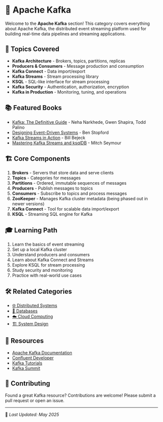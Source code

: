 # 🚀 Apache Kafka

Welcome to the **Apache Kafka** section! This category covers everything about Apache Kafka, the distributed event streaming platform used for building real-time data pipelines and streaming applications.

## 📖 Topics Covered

- **Kafka Architecture** - Brokers, topics, partitions, replicas
- **Producers & Consumers** - Message production and consumption
- **Kafka Connect** - Data import/export
- **Kafka Streams** - Stream processing library
- **KSQL** - SQL-like interface for stream processing
- **Kafka Security** - Authentication, authorization, encryption
- **Kafka in Production** - Monitoring, tuning, and operations

## 📚 Featured Books

- [Kafka: The Definitive Guide](https://github.com/fagun18/Books-Collection/tree/main/Apache%20Kafka) - Neha Narkhede, Gwen Shapira, Todd Palino
- [Designing Event-Driven Systems](https://github.com/fagun18/Books-Collection/tree/main/Apache%20Kafka) - Ben Stopford
- [Kafka Streams in Action](https://github.com/fagun18/Books-Collection/tree/main/Apache%20Kafka) - Bill Bejeck
- [Mastering Kafka Streams and ksqlDB](https://github.com/fagun18/Books-Collection/tree/main/Apache%20Kafka) - Mitch Seymour

## 🏗️ Core Components

1. **Brokers** - Servers that store data and serve clients
2. **Topics** - Categories for messages
3. **Partitions** - Ordered, immutable sequences of messages
4. **Producers** - Publish messages to topics
5. **Consumers** - Subscribe to topics and process messages
6. **ZooKeeper** - Manages Kafka cluster metadata (being phased out in newer versions)
7. **Kafka Connect** - Tool for scalable data import/export
8. **KSQL** - Streaming SQL engine for Kafka

## 🎓 Learning Path

1. Learn the basics of event streaming
2. Set up a local Kafka cluster
3. Understand producers and consumers
4. Learn about Kafka Connect and Streams
5. Explore KSQL for stream processing
6. Study security and monitoring
7. Practice with real-world use cases

## 🛠️ Related Categories

- [🌐 Distributed Systems](https://github.com/fagun18/Books-Collection/tree/main/Distributed%20Systems)
- [💾 Databases](https://github.com/fagun18/Books-Collection/tree/main/Databases)
- [☁️ Cloud Computing](https://github.com/fagun18/Books-Collection/tree/main/Cloud%20Computing)
- [🏗️ System Design](https://github.com/fagun18/Books-Collection/tree/main/System%20Design)

## 🔗 Resources

- [Apache Kafka Documentation](https://kafka.apache.org/documentation/)
- [Confluent Developer](https://developer.confluent.io/)
- [Kafka Tutorials](https://developer.confluent.io/learn-kafka/)
- [Kafka Summit](https://kafka-summit.org/)

## 🤝 Contributing

Found a great Kafka resource? Contributions are welcome! Please submit a pull request or open an issue.

---
📅 *Last Updated: May 2025*
